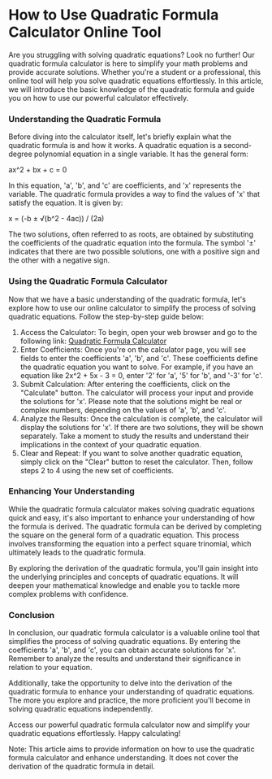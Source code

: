 How to Use Quadratic Formula Calculator Online Tool
===================================================

Are you struggling with solving quadratic equations? Look no further! Our quadratic formula calculator is here to simplify your math problems and provide accurate solutions. Whether you're a student or a professional, this online tool will help you solve quadratic equations effortlessly. In this article, we will introduce the basic knowledge of the quadratic formula and guide you on how to use our powerful calculator effectively.

### Understanding the Quadratic Formula

Before diving into the calculator itself, let's briefly explain what the quadratic formula is and how it works. A quadratic equation is a second-degree polynomial equation in a single variable. It has the general form:

ax^2 + bx + c = 0

In this equation, 'a', 'b', and 'c' are coefficients, and 'x' represents the variable. The quadratic formula provides a way to find the values of 'x' that satisfy the equation. It is given by:

x = (-b ± √(b^2 - 4ac)) / (2a)

The two solutions, often referred to as roots, are obtained by substituting the coefficients of the quadratic equation into the formula. The symbol '±' indicates that there are two possible solutions, one with a positive sign and the other with a negative sign.

### Using the Quadratic Formula Calculator

Now that we have a basic understanding of the quadratic formula, let's explore how to use our online calculator to simplify the process of solving quadratic equations. Follow the step-by-step guide below:

1. Access the Calculator: To begin, open your web browser and go to the following link: [Quadratic Formula Calculator](https://www.onlinecalculatorsfree.com/math/quadratic-formula-calculator.html)
2. Enter Coefficients: Once you're on the calculator page, you will see fields to enter the coefficients 'a', 'b', and 'c'. These coefficients define the quadratic equation you want to solve. For example, if you have an equation like 2x^2 + 5x - 3 = 0, enter '2' for 'a', '5' for 'b', and '-3' for 'c'.
3. Submit Calculation: After entering the coefficients, click on the "Calculate" button. The calculator will process your input and provide the solutions for 'x'. Please note that the solutions might be real or complex numbers, depending on the values of 'a', 'b', and 'c'.
4. Analyze the Results: Once the calculation is complete, the calculator will display the solutions for 'x'. If there are two solutions, they will be shown separately. Take a moment to study the results and understand their implications in the context of your quadratic equation.
5. Clear and Repeat: If you want to solve another quadratic equation, simply click on the "Clear" button to reset the calculator. Then, follow steps 2 to 4 using the new set of coefficients.

### Enhancing Your Understanding

While the quadratic formula calculator makes solving quadratic equations quick and easy, it's also important to enhance your understanding of how the formula is derived. The quadratic formula can be derived by completing the square on the general form of a quadratic equation. This process involves transforming the equation into a perfect square trinomial, which ultimately leads to the quadratic formula.

By exploring the derivation of the quadratic formula, you'll gain insight into the underlying principles and concepts of quadratic equations. It will deepen your mathematical knowledge and enable you to tackle more complex problems with confidence.

### Conclusion

In conclusion, our quadratic formula calculator is a valuable online tool that simplifies the process of solving quadratic equations. By entering the coefficients 'a', 'b', and 'c', you can obtain accurate solutions for 'x'. Remember to analyze the results and understand their significance in relation to your equation.

Additionally, take the opportunity to delve into the derivation of the quadratic formula to enhance your understanding of quadratic equations. The more you explore and practice, the more proficient you'll become in solving quadratic equations independently.

Access our powerful quadratic formula calculator now and simplify your quadratic equations effortlessly. Happy calculating!

Note: This article aims to provide information on how to use the quadratic formula calculator and enhance understanding. It does not cover the derivation of the quadratic formula in detail.